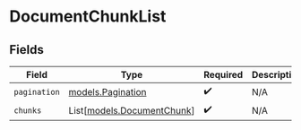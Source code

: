 # DocumentChunkList


## Fields

| Field                                                    | Type                                                     | Required                                                 | Description                                              |
| -------------------------------------------------------- | -------------------------------------------------------- | -------------------------------------------------------- | -------------------------------------------------------- |
| `pagination`                                             | [models.Pagination](../models/pagination.md)             | :heavy_check_mark:                                       | N/A                                                      |
| `chunks`                                                 | List[[models.DocumentChunk](../models/documentchunk.md)] | :heavy_check_mark:                                       | N/A                                                      |